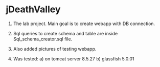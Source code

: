 # jDeathValley
1. The lab project. Main goal is to create webapp with DB connection. 

2. Sql queries to create schema and table are inside Sql_schema_creator.sql file.

3. Also added pictures of testing webapp. 

4. Was tested:
      a) on tomcat server 8.5.27
      b) glassfish 5.0.01
